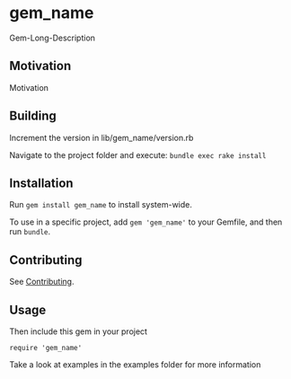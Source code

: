 # gem_name

Gem-Long-Description

## Motivation

Motivation

## Building

Increment the version in lib/gem_name/version.rb

Navigate to the project folder and execute:
`bundle exec rake install`

## Installation

Run `gem install gem_name` to install system-wide.

To use in a specific project, add `gem 'gem_name'` to your Gemfile, and then run `bundle`.

## Contributing

See [Contributing](Contributing.md).

## Usage

Then include this gem in your project

    require 'gem_name'

Take a look at examples in the examples folder for more information
